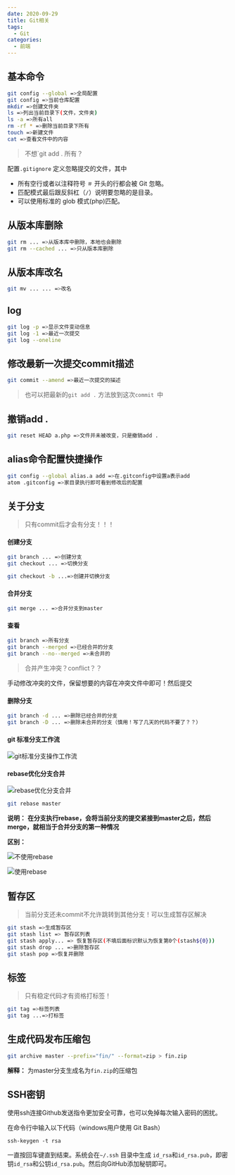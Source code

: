 ```yaml
---
date: 2020-09-29
title: Git相关
tags:
  - Git
categories:
  - 前端
---
```


## 基本命令

```bash
git config --global =>全局配置
git config =>当前仓库配置
mkdir =>创建文件夹
ls =>列出当前目录下(文件，文件夹)
ls -a =>所有all
rm -rf * =>删除当前目录下所有
touch =>新建文件
cat =>查看文件中的内容
```

> 不想`git add . 所有？

 配置`.gitignore` 定义忽略提交的文件，其中

- 所有空行或者以注释符号 `＃` 开头的行都会被 Git 忽略。
- 匹配模式最后跟反斜杠（`/`）说明要忽略的是目录。
- 可以使用标准的 glob 模式(php)匹配。

## 从版本库删除

```bash
git rm ... =>从版本库中删除，本地也会删除
git rm --cached ... =>只从版本库删除 
```

## 从版本库改名

```bash
git mv ... ... =>改名
```

## log

```bash
git log -p =>显示文件变动信息
git log -1 =>最近一次提交
git log --oneline
```

## 修改最新一次提交commit描述

```bash
git commit --amend =>最近一次提交的描述
```

> 也可以把最新的`git add .` 方法放到这次`commit `中

## 撤销add .

```bash
git reset HEAD a.php =>文件并未被改变，只是撤销add .
```

## alias命令配置快捷操作

```bash
git config --global alias.a add =>在.gitconfig中设置a表示add
atom .gitconfig =>家目录执行即可看到修改后的配置  
```

## 关于分支

> 只有commit后才会有分支！！！

#### 创建分支

```bash
git branch ... =>创建分支
git checkout ... =>切换分支
```

```bash
git checkout -b ...=>创建并切换分支
```

#### 合并分支

```bash
git merge ... =>合并分支到master
```

#### 查看

```bash
git branch =>所有分支
git branch --merged =>已经合并的分支
git branch --no--merged =>未合并的
```

> 合并产生冲突？conflict？？

手动修改冲突的文件，保留想要的内容在冲突文件中即可！然后提交

#### 删除分支

```bash
git branch -d ... =>删除已经合并的分支
git branch -D ... =>删除未合并的分支（慎用！写了几天的代码不要了？？）
```

#### git 标准分支工作流

![git标准分支操作工作流](https://gitee.com/fintinger/figure-bed/raw/master//images/20200929201404.png)

#### rebase优化分支合并

![rebase优化分支合并](https://gitee.com/fintinger/figure-bed/raw/master//images/20200929210802.png)

```bash
git rebase master
```

**说明：** **在分支执行rebase，会将当前分支的提交紧接到master之后，然后merge，就相当于合并分支的第一种情况**

**区别：**

![不使用rebase](https://gitee.com/fintinger/figure-bed/raw/master//images/20200929213132.png)

![使用rebase](https://gitee.com/fintinger/figure-bed/raw/master//images/20200929213316.png)

## 暂存区

> 当前分支还未commit不允许跳转到其他分支！可以生成暂存区解决

```bash
git stash =>生成暂存区
git stash list => 暂存区列表
git stash apply... => 恢复暂存区(不填后面标识默认为恢复第0个(stash${0}))
git stash drop ... =>删除暂存区
git stash pop =>恢复并删除
```

## 标签

> 只有稳定代码才有资格打标签！

```bash
git tag =>标签列表
git tag ...=>打标签
```

## 生成代码发布压缩包

```bash
git archive master --prefix="fin/" --format=zip > fin.zip
```

**解释：** 为master分支生成名为`fin.zip`的压缩包

## SSH密钥

使用ssh连接Github发送指令更加安全可靠，也可以免掉每次输入密码的困扰。

在命令行中输入以下代码（windows用户使用 Git Bash）

```text
ssh-keygen -t rsa
```

一直按回车键直到结束。系统会在`~/.ssh` 目录中生成 `id_rsa`和`id_rsa.pub`，即密钥`id_rsa`和公钥`id_rsa.pub`。然后向GitHub添加秘钥即可。